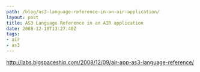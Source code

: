 ```yaml
---
path: /blog/as3-language-reference-in-an-air-application/
layout: post
title: AS3 Language Reference in an AIR application
date: 2008-12-10T13:27:40Z
tags:
- air
- as3
---
```


<p class="MsoPlainText"><a href="http://labs.bigspaceship.com/2008/12/09/air-app-as3-language-reference/">http://labs.bigspaceship.com/2008/12/09/air-app-as3-language-reference/</a></p>